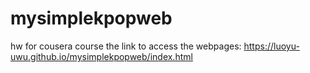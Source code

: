 # mysimplekpopweb
hw for cousera course
the link to access the webpages: https://luoyu-uwu.github.io/mysimplekpopweb/index.html
